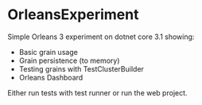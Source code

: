 # OrleansExperiment
 
 Simple Orleans 3 experiment on dotnet core 3.1 showing:

 - Basic grain usage
 - Grain persistence (to memory)
 - Testing grains with TestClusterBuilder
 - Orleans Dashboard
 
 Either run tests with test runner or run the web project.

